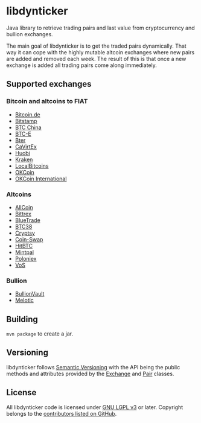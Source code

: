 # libdynticker

Java library to retrieve trading pairs and last value from cryptocurrency and bullion exchanges.

The main goal of libdynticker is to get the traded pairs dynamically. That way it can cope with the highly mutable altcoin exchanges where new pairs are added and removed each week. The result of this is that once a new exchange is added all trading pairs come along immediately.

## Supported exchanges

### Bitcoin and altcoins to FIAT
* [Bitcoin.de](https://www.bitcoin.de)
* [Bitstamp](https://www.bitstamp.net)
* [BTC China](https://btcchina.com)
* [BTC-E](https://btc-e.com)
* [Bter](https://bter.com)
* [CaVirtEx](https://www.cavirtex.com)
* [Huobi](https://www.huobi.com)
* [Kraken](https://www.kraken.com)
* [LocalBitcoins](https://localbitcoins.com)
* [OKCoin](https://www.okcoin.cn)
* [OKCoin International](https://www.okcoin.com)

### Altcoins
* [AllCoin](https://www.allcoin.com)
* [Bittrex](https://bittrex.com)
* [BlueTrade](https://bleutrade.com)
* [BTC38](http://www.btc38.com)
* [Cryptsy](https://cryptsy.com)
* [Coin-Swap](https://coin-swap.net)
* [HitBTC](https://hitbtc.com)
* [Mintpal](https://mintpal.com)
* [Poloniex](https://www.poloniex.com)
* [VoS](https://www.vaultofsatoshi.com)

### Bullion
* [BullionVault](https://www.bullionvault.com)
* [Melotic](https://www.melotic.com)

## Building
 `mvn package` to create a jar.

## Versioning
libdynticker follows [Semantic Versioning](http://semver.org) with the API being the public methods and attributes provided by the [Exchange](/src/main/java/mobi/boilr/libdynticker/core/Exchange.java) and [Pair](/src/main/java/mobi/boilr/libdynticker/core/Pair.java) classes.

## License
All libdynticker code is licensed under [GNU LGPL v3](/LICENSE) or later. Copyright belongs to the [contributors listed on GitHub](https://github.com/andrefbsantos/libdynticker/graphs/contributors).